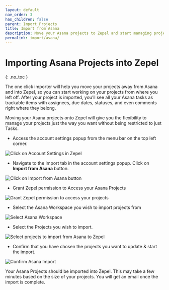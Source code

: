 ```yaml
---
layout: default
nav_order: 3
has_children: false
parent: Import Projects
title: Import from Asana
description: Move your Asana projects to Zepel and start managing projects with ease.
permalink: import/asana/
---
```

# Importing Asana Projects into Zepel
{: .no_toc }

The one click importer will help you move your projects away from Asana and into Zepel, so you can start working on your projects from where you left off. After your project is imported, you’ll see all your Asana tasks as trackable items with assignees, due dates, statuses, and even comments right where they belong.

Moving your Asana projects onto Zepel will give you the flexibility to manage your projects just the way you want without being restricted to just Tasks.

* Access the account settings popup from the menu bar on the top left corner. 

![Click on Account Settings in Zepel](/guide/assets/uploads/zepel-account-settings.png "Account Settings")

* Navigate to the Import tab in the account settings popup. Click on **Import from Asana** button.

![Click on Import from Asana button](/guide/assets/uploads/zepel-asana-import.png "Click on Import from Asana button")

* Grant Zepel permission to Access your Asana Projects

![Grant Zepel permission to access your projects](/guide/assets/uploads/zepel-asana-permissions.png "Grant Permission")

* Select the Asana Workspace you wish to import projects from

![Select Asana Workspace](/guide/assets/uploads/zepel-asana-workspace.png "Select Asana Workspace")

* Select the Projects you wish to import.

![Select projects to import from Asana to Zepel](/guide/assets/uploads/zepel-asana-projects.png "Select Projects")

* Confirm that you have chosen the projects you want to update & start the import.

![Confirm Asana Import](/guide/assets/uploads/zepel-asana-importing.png "Confirm Projects")

Your Asana Projects should be imported into Zepel. This may take a few minutes based on the size of your projects. You will get an email once the import is complete.